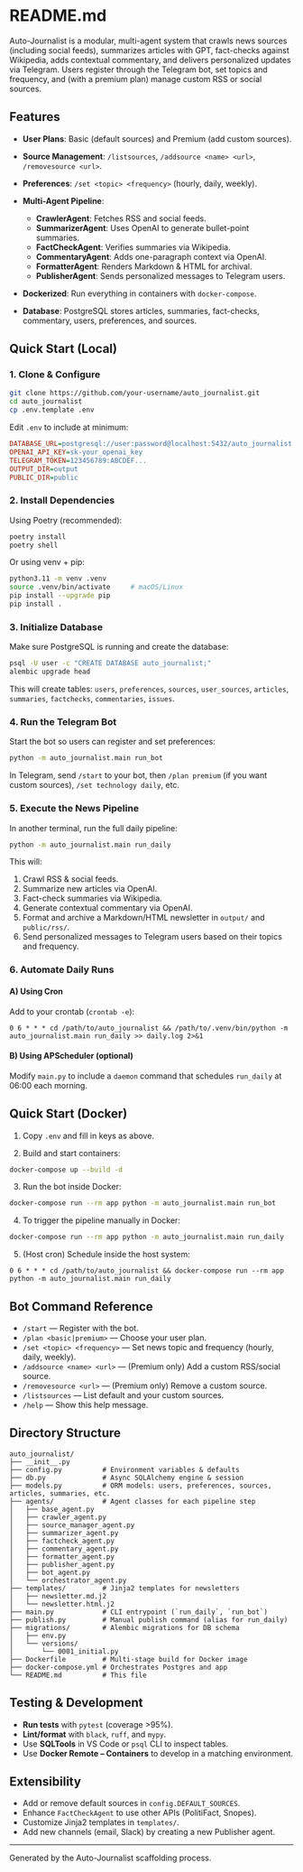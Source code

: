 # README.md

Auto-Journalist is a modular, multi-agent system that crawls news sources (including social feeds), summarizes articles with GPT, fact-checks against Wikipedia, adds contextual commentary, and delivers personalized updates via Telegram. Users register through the Telegram bot, set topics and frequency, and (with a premium plan) manage custom RSS or social sources.

## Features

* **User Plans**: Basic (default sources) and Premium (add custom sources).
* **Source Management**: `/listsources`, `/addsource <name> <url>`, `/removesource <url>`.
* **Preferences**: `/set <topic> <frequency>` (hourly, daily, weekly).
* **Multi-Agent Pipeline**:

  * **CrawlerAgent**: Fetches RSS and social feeds.
  * **SummarizerAgent**: Uses OpenAI to generate bullet-point summaries.
  * **FactCheckAgent**: Verifies summaries via Wikipedia.
  * **CommentaryAgent**: Adds one-paragraph context via OpenAI.
  * **FormatterAgent**: Renders Markdown & HTML for archival.
  * **PublisherAgent**: Sends personalized messages to Telegram users.
* **Dockerized**: Run everything in containers with `docker-compose`.
* **Database**: PostgreSQL stores articles, summaries, fact-checks, commentary, users, preferences, and sources.

## Quick Start (Local)

### 1. Clone & Configure

```bash
git clone https://github.com/your-username/auto_journalist.git
cd auto_journalist
cp .env.template .env
```

Edit `.env` to include at minimum:

```ini
DATABASE_URL=postgresql://user:password@localhost:5432/auto_journalist
OPENAI_API_KEY=sk-your_openai_key
TELEGRAM_TOKEN=123456789:ABCDEF...
OUTPUT_DIR=output
PUBLIC_DIR=public
```

### 2. Install Dependencies

Using Poetry (recommended):

```bash
poetry install
poetry shell
```

Or using venv + pip:

```bash
python3.11 -m venv .venv
source .venv/bin/activate     # macOS/Linux
pip install --upgrade pip
pip install .
```

### 3. Initialize Database

Make sure PostgreSQL is running and create the database:

```bash
psql -U user -c "CREATE DATABASE auto_journalist;"
alembic upgrade head
```

This will create tables: `users`, `preferences`, `sources`, `user_sources`, `articles`, `summaries`, `factchecks`, `commentaries`, `issues`.

### 4. Run the Telegram Bot

Start the bot so users can register and set preferences:

```bash
python -m auto_journalist.main run_bot
```

In Telegram, send `/start` to your bot, then `/plan premium` (if you want custom sources), `/set technology daily`, etc.

### 5. Execute the News Pipeline

In another terminal, run the full daily pipeline:

```bash
python -m auto_journalist.main run_daily
```

This will:

1. Crawl RSS & social feeds.
2. Summarize new articles via OpenAI.
3. Fact-check summaries via Wikipedia.
4. Generate contextual commentary via OpenAI.
5. Format and archive a Markdown/HTML newsletter in `output/` and `public/rss/`.
6. Send personalized messages to Telegram users based on their topics and frequency.

### 6. Automate Daily Runs

#### A) Using Cron

Add to your crontab (`crontab -e`):

```cron
0 6 * * * cd /path/to/auto_journalist && /path/to/.venv/bin/python -m auto_journalist.main run_daily >> daily.log 2>&1
```

#### B) Using APScheduler (optional)

Modify `main.py` to include a `daemon` command that schedules `run_daily` at 06:00 each morning.

## Quick Start (Docker)

1. Copy `.env` and fill in keys as above.

2. Build and start containers:

```bash
docker-compose up --build -d
```

3. Run the bot inside Docker:

```bash
docker-compose run --rm app python -m auto_journalist.main run_bot
```

4. To trigger the pipeline manually in Docker:

```bash
docker-compose run --rm app python -m auto_journalist.main run_daily
```

5. (Host cron) Schedule inside the host system:

```cron
0 6 * * * cd /path/to/auto_journalist && docker-compose run --rm app python -m auto_journalist.main run_daily
```

## Bot Command Reference

* `/start` — Register with the bot.
* `/plan <basic|premium>` — Choose your user plan.
* `/set <topic> <frequency>` — Set news topic and frequency (hourly, daily, weekly).
* `/addsource <name> <url>` — (Premium only) Add a custom RSS/social source.
* `/removesource <url>` — (Premium only) Remove a custom source.
* `/listsources` — List default and your custom sources.
* `/help` — Show this help message.

## Directory Structure

```
auto_journalist/
├── __init__.py
├── config.py          # Environment variables & defaults
├── db.py              # Async SQLAlchemy engine & session
├── models.py          # ORM models: users, preferences, sources, articles, summaries, etc.
├── agents/            # Agent classes for each pipeline step
│   ├── base_agent.py
│   ├── crawler_agent.py
│   ├── source_manager_agent.py
│   ├── summarizer_agent.py
│   ├── factcheck_agent.py
│   ├── commentary_agent.py
│   ├── formatter_agent.py
│   ├── publisher_agent.py
│   ├── bot_agent.py
│   └── orchestrator_agent.py
├── templates/         # Jinja2 templates for newsletters
│   ├── newsletter.md.j2
│   └── newsletter.html.j2
├── main.py            # CLI entrypoint (`run_daily`, `run_bot`)
├── publish.py         # Manual publish command (alias for run_daily)
├── migrations/        # Alembic migrations for DB schema
│   ├── env.py
│   └── versions/
│       └── 0001_initial.py
├── Dockerfile         # Multi-stage build for Docker image
├── docker-compose.yml # Orchestrates Postgres and app
└── README.md          # This file
```

## Testing & Development

* **Run tests** with `pytest` (coverage >95%).
* **Lint/format** with `black`, `ruff`, and `mypy`.
* Use **SQLTools** in VS Code or `psql` CLI to inspect tables.
* Use **Docker Remote – Containers** to develop in a matching environment.

## Extensibility

* Add or remove default sources in `config.DEFAULT_SOURCES`.
* Enhance `FactCheckAgent` to use other APIs (PolitiFact, Snopes).
* Customize Jinja2 templates in `templates/`.
* Add new channels (email, Slack) by creating a new Publisher agent.

---

Generated by the Auto-Journalist scaffolding process.
